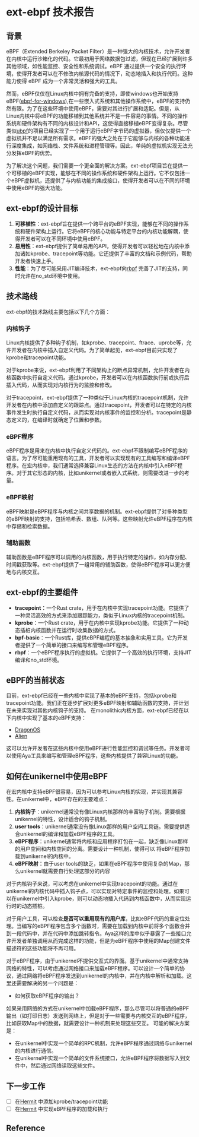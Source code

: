 # ext-ebpf 技术报告

## 背景
eBPF（Extended Berkeley Packet Filter）是一种强大的内核技术，允许开发者在内核中运行沙箱化的代码。它最初用于网络数据包过滤，但现在已经扩展到许多其他领域，如性能监控、安全性和系统调试。eBPF 通过提供一个安全的执行环境，使得开发者可以在不修改内核源代码的情况下，动态地插入和执行代码。这种能力使得 eBPF 成为一个非常灵活和强大的工具。

然而，eBPF仅仅在Linux内核中拥有完备的支持，即使windows也开始支持eBPF([ebpf-for-windows](https://github.com/microsoft/ebpf-for-windows)),在一些嵌入式系统和其他操作系统中，eBPF的支持仍然有限。为了在这些环境中使用eBPF，需要对其进行扩展和适配。但是，从Linux内核中将eBPF的功能移植到其他系统并不是一件容易的事情。不同的操作系统和硬件架构有不同的内核设计和API，这使得直接移植eBPF变得复杂。尽管类似[ubpf](https://github.com/iovisor/ubpf)的项目已经实现了一个用于运行eBPF字节码的虚拟器，但仅仅提供一个虚拟机并不足以满足所有需求。eBPF的强大之处在于它能够与内核的各种功能进行深度集成，如网络栈、文件系统和进程管理等。因此，单纯的虚拟机实现无法充分发挥eBPF的优势。

为了解决这个问题，我们需要一个更全面的解决方案。ext-ebpf项目旨在提供一个可移植的eBPF实现，能够在不同的操作系统和硬件架构上运行。它不仅包括一个eBPF虚拟机，还提供了与内核功能的集成接口，使得开发者可以在不同的环境中使用eBPF的强大功能。


## ext-ebpf的设计目标
1. **可移植性**：ext-ebpf旨在提供一个跨平台的eBPF实现，能够在不同的操作系统和硬件架构上运行。它将eBPF的核心功能与特定平台的内核功能解耦，使得开发者可以在不同环境中使用eBPF。
2. **易用性**：ext-ebpf提供了简单易用的API，使得开发者可以轻松地在内核中添加诸如kprobe、tracepoint等功能。它还提供了丰富的文档和示例代码，帮助开发者快速上手。
3. **性能**：为了尽可能采用JIT编译技术，ext-ebpf向[rbpf](https://github.com/qmonnet/rbpf) 完善了JIT的支持，同时允许在no_std环境中使用。


## 技术路线
ext-ebpf的技术路线主要包括以下几个方面：

### 内核钩子
Linux内核提供了多种钩子机制，如kprobe、tracepoint、ftrace、uprobe等，允许开发者在内核中插入自定义代码。为了简单起见，ext-ebpf目前只实现了kprobe和tracepoint功能。

对于kprobe来说，ext-ebpf利用了不同架构上的断点异常机制，允许开发者在内核函数中执行自定义代码。通过kprobe，开发者可以在内核函数执行前或执行后插入代码，从而实现对内核行为的监控和修改。 

对于tracepoint，ext-ebpf提供了一种类似于Linux内核的tracepoint机制，允许开发者在内核中添加自定义的跟踪点。通过tracepoint，开发者可以在特定的内核事件发生时执行自定义代码，从而实现对内核事件的监控和分析。tracepoint是静态定义的，在编译时就确定了位置和参数。

### eBPF程序
eBPF程序是用来在内核中执行自定义代码的。ext-ebpf不限制编写eBPF程序的语言。为了尽可能重用现有的工具，开发者可以实现现有的工具编写和编译eBPF程序。在宏内核中，我们通常选择兼容Linux生态的方法在内核中引入eBPF程序。对于其它形态的内核，比如unikernel或者嵌入式系统，则需要改进一步的考量。


### eBPF映射
eBPF映射是eBPF程序与内核之间共享数据的机制。ext-ebpf提供了对多种类型的eBPF映射的支持，包括哈希表、数组、队列等。这些映射允许eBPF程序在内核中存储和检索数据。

### 辅助函数
辅助函数是eBPF程序可以调用的内核函数，用于执行特定的操作，如内存分配、时间戳获取等。ext-ebpf提供了一组常用的辅助函数，使得eBPF程序可以更方便地与内核交互。




## ext-ebpf的主要组件
- **tracepoint**：一个Rust crate，用于在内核中实现tracepoint功能。它提供了一种灵活高效的方式来添加跟踪能力，类似于Linux内核的tracepoint机制。
- **kprobe**：一个Rust crate，用于在内核中实现kprobe功能。它提供了一种动态插桩内核函数并在运行时收集数据的方式。
- **bpf-basic**：一个Rust库，提供eBPF编程的基本抽象和实用工具。它为开发者提供了一个简单的接口来编写和管理eBPF程序。
- **rbpf**：一个eBPF程序执行的虚拟机。它提供了一个高效的执行环境，支持JIT编译和no_std环境。


## eBPF的当前状态
目前，ext-ebpf已经在一些内核中实现了基本的eBPF支持，包括kprobe和tracepoint功能。我们正在逐步扩展对更多eBPF映射和辅助函数的支持，并计划在未来实现对其他内核钩子的支持。
在monolithic内核方面，ext-ebpf已经在以下内核中实现了基本的eBPF支持：
- [DragonOS](https://github.com/DragonOS-Community/DragonOS)
- [Alien](https://github.com/Godones/Alien)

这可以允许开发者在这些内核中使用eBPF进行性能监控和调试等任务。开发者可以使用Aya工具来编写和管理eBPF程序，这些内核提供了兼容Linux的功能。


## 如何在unikernel中使用eBPF

在宏内核中支持eBPF很容易，因为可以参考Linux内核的实现，并实现其兼容性。在unikernel中，eBPF存在的主要难点：

1. **内核钩子**：unikernel通常没有像Linux内核那样的丰富钩子机制。需要根据unikernel的特性，设计适合的钩子机制。
2. **user tools**：unikernel通常没有像Linux那样的用户空间工具链。需要提供适合unikernel的编译和加载eBPF程序的工具。
3. **eBPF程序**：unikernel通常将内核和应用程序打包在一起，缺乏像Linux那样的用户空间和内核空间的分离。需要设计一种机制，使得可以
将eBPF程序加载到unikernel的内核中。
4. **eBPF映射**：由于user tools的缺乏，如果在eBPF程序中使用复杂的Map，那么unikernel就需要自行处理这部分的内容


对于内核钩子来说，可以考虑在unikernel中实现tracepoint的功能。通过在unikernel的内核代码中插入钩子点，可以实现对特定事件的监控和处理。如果可以在unikernel中引入kprobe，则可以动态地插入代码到内核函数中，从而实现运行时的动态插桩。

对于用户工具，可以检查**是否可以重用现有的用户库**，比如eBPF代码的重定位处理。当编写的eBPF程序包含多个函数时，需要在加载到内核中前将多个函数合并到一段代码中，并在代码中添加跳转指令。Aya这样的库中似乎暴露了一些接口允许开发者单独调用从而完成这样的功能，但是为eBPF程序中使用的Map创建文件描述符的这些功能将不再可用。

对于eBPF程序，由于unikernel不提供交互式的界面。基于unikernel中通常支持网络的特性，可以考虑通过网络接口来加载eBPF程序。可以设计一个简单的协议，通过网络将eBPF程序发送到unikernel的内核中，并在内核中解析和加载。这里还需要解决的另一个问题是：
- 如何获取eBPF程序的输出？

如果采用网络的方式在unikernel中加载eBPF程序，那么尽管可以将普通的eBPF输出（如打印日志）发送到网络上，但是对于一些需要与内核交互的eBPF程序，比如获取Map中的数据，就需要设计一种机制来处理这些交互。
可能的解决方案是：
- 在unikernel中实现一个简单的RPC机制，允许eBPF程序通过网络与unikernel的内核进行通信。
- 在unikernel中实现一个简单的文件系统接口，允许eBPF程序将数据写入到文件中，然后通过网络读取这些文件。


## 下一步工作

- [ ] 在[Hermit](https://github.com/hermit-os/kernel) 中添加kprobe/tracepoint功能
- [ ] 在[Hermit](https://github.com/hermit-os/kernel) 中实现eBPF程序的加载和执行

## Reference

